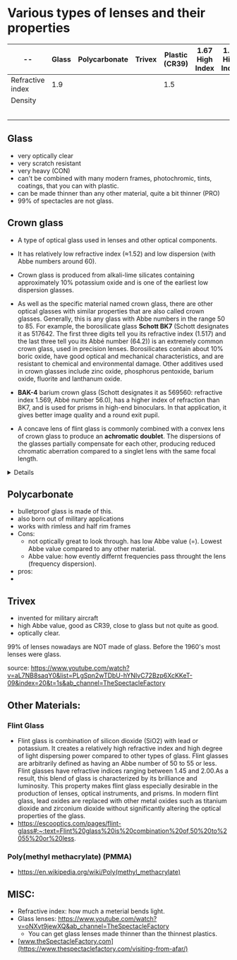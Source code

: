 # Various types of lenses and their properties

| --              | Glass   | Polycarbonate | Trivex | Plastic (CR39) | 1.67 High Index | 1.74 High Index | 
|--|--|--|--|--|--|--| 
| Refractive index| 1.9     |               |        | 1.5               |                 |                 | 
| Density         |  |  |  |  |  |  | 
|  |  |  |  |  |  |  | 
|  |  |  |  |  |  |  | 
|  |  |  |  |  |  |  | 
|  |  |  |  |  |  |  | 
|  |  |  |  |  |  |  | 


## Glass
- very optically clear
- very scratch resistant
- very heavy (CON)
- can't be combined with many modern frames, photochromic, tints, coatings, that you can with plastic.
- can be made thinner than any other material, quite a bit thinner (PRO)
- 99% of spectacles are not glass. 


## Crown glass
- A type of optical glass used in lenses and other optical components. 
- It has relatively low refractive index (≈1.52) and low dispersion (with Abbe numbers around 60). 
- Crown glass is produced from alkali-lime silicates containing approximately 10% potassium oxide and is one of the earliest low dispersion glasses.

- As well as the specific material named crown glass, there are other optical glasses with similar properties that are also called crown glasses. Generally, this is any glass with Abbe numbers in the range 50 to 85. For example, the borosilicate glass **Schott BK7** (Schott designates it as 517642. The first three digits tell you its refractive index (1.517) and the last three tell you its Abbé number (64.2)) is an extremely common crown glass, used in precision lenses. Borosilicates contain about 10% boric oxide, have good optical and mechanical characteristics, and are resistant to chemical and environmental damage. Other additives used in crown glasses include zinc oxide, phosphorus pentoxide, barium oxide, fluorite and lanthanum oxide.

- **BAK-4** barium crown glass (Schott designates it as 569560: refractive index 1.569, Abbé number 56.0), has a higher index of refraction than BK7, and is used for prisms in high-end binoculars. In that application, it gives better image quality and a round exit pupil.

- A concave lens of flint glass is commonly combined with a convex lens of crown glass to produce an **achromatic doublet**. The dispersions of the glasses partially compensate for each other, producing reduced chromatic aberration compared to a singlet lens with the same focal length.

<details><p>
## CR-39 Plastic: Columbia Resin #39
- The 39th formula of a thermosetting plastic developed by the Columbia Resins project in 1940.
- history: initial
- half the weight (re glass)
- can do coating, treatments, etc.
- bad for rimless or half rim frames
- not scratch resistant, needs coating
- MISC:
  - An alternative use includes a purified version that is used to measure neutron radiation, a type of ionizing radiation, in neutron dosimetry.
  - Although CR-39 is a type of polycarbonate, it should not be confused with the general term "polycarbonate", a tough homopolymer usually made from bisphenol A.
Optics:
- index of refraction of 1.498 and an Abbe number of 58.
- CR-39 is transparent in the visible spectrum and is almost completely opaque in the ultraviolet range.
- It has high abrasion resistance, in fact the highest abrasion/scratch resistance of any uncoated optical plastic.
- CR-39 is about half the weight of glass with an index of refraction only slightly lower than that of crown glass, and its high Abbe number yields low chromatic aberration.
- Poly(allyl diglycol carbonate) (PADC) is a plastic commonly used in the manufacture of eyeglass lenses alongside the material PMMA (polymethyl methacrylate). 
- The monomer is allyl diglycol carbonate (ADC). The term CR-39 technically refers to the ADC monomer, but is more commonly used to refer to the finished plastic.
</p>
</details>



## Polycarbonate
- bulletproof glass is made of this. 
- also born out of military applications
- works with rimless and half rim frames
- Cons:
  - not optically great to look through. has low Abbe value (=). Lowest Abbe value compared to any other material.
  - Abbe value: how evently differnt frequencies pass throught the lens (frequency dispersion).    
- pros:
- 


## Trivex
- invented for military aircraft 
- high Abbe value, good as CR39, close to glass but not quite as good.
- optically clear.


99% of lenses nowadays are NOT made of glass. Before the 1960's most lenses were glass.  

source: https://www.youtube.com/watch?v=aL7NB8saqY0&list=PLgSpn2wTDbU-hYNIvC72Bzp6XcKKeT-09&index=20&t=1s&ab_channel=TheSpectacleFactory



## Other Materials:

### Flint Glass
- Flint glass is combination of silicon dioxide (SiO2) with lead or potassium. It creates a relatively high refractive index and high degree of light dispersing power compared to other types of glass. Flint glasses are arbitrarily defined as having an Abbe number of 50 to 55 or less. Flint glasses have refractive indices ranging between 1.45 and 2.00.As a result, this blend of glass is characterized by its brilliance and luminosity. This property makes flint glass especially desirable in the production of lenses, optical instruments, and prisms. In modern flint glass, lead oxides are replaced with other metal oxides such as titanium dioxide and zirconium dioxide without significantly altering the optical properties of the glass.
- https://escooptics.com/pages/flint-glass#:~:text=Flint%20glass%20is%20combination%20of,50%20to%2055%20or%20less.

### Poly(methyl methacrylate) (PMMA)
- https://en.wikipedia.org/wiki/Poly(methyl_methacrylate)




## MISC:
- Refractive index: how much a meterial bends light. 
- Glass lenses: https://www.youtube.com/watch?v=oNXvt9jewXQ&ab_channel=TheSpectacleFactory
  - You can get glass lenses made thinner than the thinnest plastics. 
- [www.theSpectacleFactory.com](https://www.thespectaclefactory.com/visiting-from-afar/)

